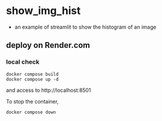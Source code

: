 # show_img_hist

- an example of streamlit to show the histogram of an image

## deploy on Render.com

### local check

```bash:
docker compose build
docker compose up -d
```

and access to http://localhost:8501

To stop the container,

```bash:
docker compose down
```

